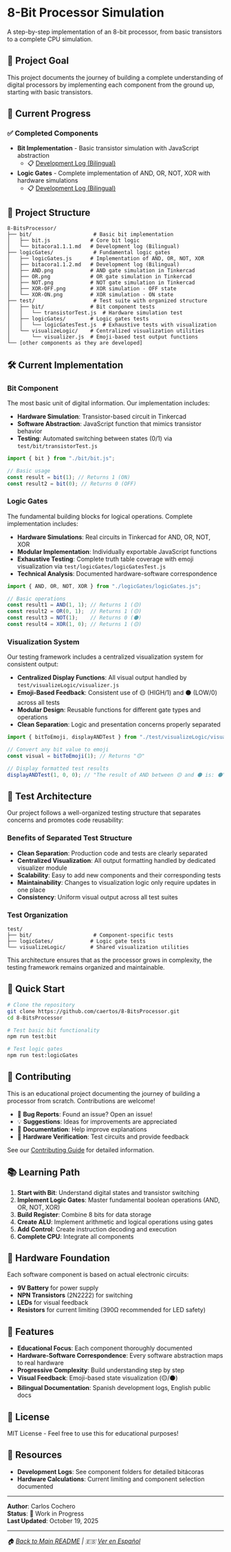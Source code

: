 # 8-Bit Processor Simulation

A step-by-step implementation of an 8-bit processor, from basic transistors to a complete CPU simulation.

## 🎯 Project Goal

This project documents the journey of building a complete understanding of digital processors by implementing each component from the ground up, starting with basic transistors.

## 🚀 Current Progress

### ✅ Completed Components
- **Bit Implementation** - Basic transistor simulation with JavaScript abstraction
  - 📋 [Development Log (Bilingual)](./bit/bitacora1.1.1.md)
- **Logic Gates** - Complete implementation of AND, OR, NOT, XOR with hardware simulations
  - 📋 [Development Log (Bilingual)](./logicGates/bitacora1.1.2.md)

## 📁 Project Structure

```
8-BitsProcessor/
├── bit/                    # Basic bit implementation
│   ├── bit.js             # Core bit logic
│   └── bitacora1.1.1.md   # Development log (Bilingual)
├── logicGates/             # Fundamental logic gates
│   ├── logicGates.js      # Implementation of AND, OR, NOT, XOR
│   ├── bitacora1.1.2.md   # Development log (Bilingual)
│   ├── AND.png            # AND gate simulation in Tinkercad
│   ├── OR.png             # OR gate simulation in Tinkercad
│   ├── NOT.png            # NOT gate simulation in Tinkercad
│   ├── XOR-OFF.png        # XOR simulation - OFF state
│   └── XOR-ON.png         # XOR simulation - ON state
├── test/                   # Test suite with organized structure
│   ├── bit/               # Bit component tests
│   │   └── transistorTest.js  # Hardware simulation test
│   ├── logicGates/        # Logic gates tests
│   │   └── logicGatesTest.js  # Exhaustive tests with visualization
│   └── visualizeLogic/    # Centralized visualization utilities
│       └── visualizer.js  # Emoji-based test output functions
└── [other components as they are developed]
```

## 🛠 Current Implementation

### Bit Component
The most basic unit of digital information. Our implementation includes:

- **Hardware Simulation**: Transistor-based circuit in Tinkercad
- **Software Abstraction**: JavaScript function that mimics transistor behavior
- **Testing**: Automated switching between states (0/1) via `test/bit/transistorTest.js`

```javascript
import { bit } from "./bit/bit.js";

// Basic usage
const result = bit(1); // Returns 1 (ON)
const result2 = bit(0); // Returns 0 (OFF)
```

### Logic Gates
The fundamental building blocks for logical operations. Complete implementation includes:

- **Hardware Simulations**: Real circuits in Tinkercad for AND, OR, NOT, XOR
- **Modular Implementation**: Individually exportable JavaScript functions
- **Exhaustive Testing**: Complete truth table coverage with emoji visualization via `test/logicGates/logicGatesTest.js`
- **Technical Analysis**: Documented hardware-software correspondence

```javascript
import { AND, OR, NOT, XOR } from "./logicGates/logicGates.js";

// Basic operations
const result1 = AND(1, 1); // Returns 1 (🟡)
const result2 = OR(0, 1);  // Returns 1 (🟡)
const result3 = NOT(1);    // Returns 0 (⚫)
const result4 = XOR(1, 0); // Returns 1 (🟡)
```

### Visualization System
Our testing framework includes a centralized visualization system for consistent output:

- **Centralized Display Functions**: All visual output handled by `test/visualizeLogic/visualizer.js`
- **Emoji-Based Feedback**: Consistent use of 🟡 (HIGH/1) and ⚫ (LOW/0) across all tests
- **Modular Design**: Reusable functions for different gate types and operations
- **Clean Separation**: Logic and presentation concerns properly separated

```javascript
import { bitToEmoji, displayANDTest } from "./test/visualizeLogic/visualizer.js";

// Convert any bit value to emoji
const visual = bitToEmoji(1); // Returns "🟡"

// Display formatted test results
displayANDTest(1, 0, 0); // "The result of AND between 🟡 and ⚫ is: ⚫"
```

## 🧪 Test Architecture

Our project follows a well-organized testing structure that separates concerns and promotes code reusability:

### Benefits of Separated Test Structure
- **Clean Separation**: Production code and tests are clearly separated
- **Centralized Visualization**: All output formatting handled by dedicated visualizer module
- **Scalability**: Easy to add new components and their corresponding tests
- **Maintainability**: Changes to visualization logic only require updates in one place
- **Consistency**: Uniform visual output across all test suites

### Test Organization
```
test/
├── bit/                    # Component-specific tests
├── logicGates/            # Logic gate tests
└── visualizeLogic/        # Shared visualization utilities
```

This architecture ensures that as the processor grows in complexity, the testing framework remains organized and maintainable.

## 🚦 Quick Start

```bash
# Clone the repository
git clone https://github.com/caertos/8-BitsProcessor.git
cd 8-BitsProcessor

# Test basic bit functionality
npm run test:bit

# Test logic gates
npm run test:logicGates
```

## 🤝 Contributing

This is an educational project documenting the journey of building a processor from scratch. Contributions are welcome!

- 🐛 **Bug Reports**: Found an issue? Open an issue!
- 💡 **Suggestions**: Ideas for improvements are appreciated
- 📖 **Documentation**: Help improve explanations
- 🔬 **Hardware Verification**: Test circuits and provide feedback

See our [Contributing Guide](./CONTRIBUTING.md) for detailed information.

## 📚 Learning Path

1. **Start with Bit**: Understand digital states and transistor switching
2. **Implement Logic Gates**: Master fundamental boolean operations (AND, OR, NOT, XOR)
3. **Build Register**: Combine 8 bits for data storage
4. **Create ALU**: Implement arithmetic and logical operations using gates
5. **Add Control**: Create instruction decoding and execution
6. **Complete CPU**: Integrate all components

## 🔬 Hardware Foundation

Each software component is based on actual electronic circuits:

- **9V Battery** for power supply
- **NPN Transistors** (2N2222) for switching
- **LEDs** for visual feedback
- **Resistors** for current limiting (390Ω recommended for LED safety)

## 🌟 Features

- **Educational Focus**: Each component thoroughly documented
- **Hardware-Software Correspondence**: Every software abstraction maps to real hardware
- **Progressive Complexity**: Build understanding step by step
- **Visual Feedback**: Emoji-based state visualization (🟡/⚫)
- **Bilingual Documentation**: Spanish development logs, English public docs

## 📝 License

MIT License - Feel free to use this for educational purposes!

## 🔗 Resources

- **Development Logs**: See component folders for detailed bitácoras
- **Hardware Calculations**: Current limiting and component selection documented

---

**Author**: Carlos Cochero  
**Status**: 🚧 Work in Progress  
**Last Updated**: October 19, 2025

---

*🏠 [Back to Main README](./README.md) | 🇪🇸 [Ver en Español](./LEEME.md)*